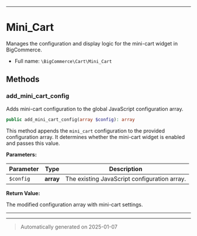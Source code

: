 ***

# Mini_Cart

Manages the configuration and display logic for the mini-cart widget in BigCommerce.



* Full name: `\BigCommerce\Cart\Mini_Cart`




## Methods


### add_mini_cart_config

Adds mini-cart configuration to the global JavaScript configuration array.

```php
public add_mini_cart_config(array $config): array
```

This method appends the `mini_cart` configuration to the provided configuration array.
It determines whether the mini-cart widget is enabled and passes this value.






**Parameters:**

| Parameter | Type | Description |
|-----------|------|-------------|
| `$config` | **array** | The existing JavaScript configuration array. |


**Return Value:**

The modified configuration array with mini-cart settings.




***


***
> Automatically generated on 2025-01-07
